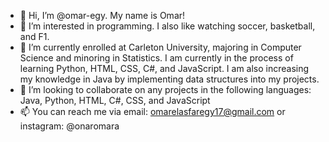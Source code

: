 - 👋 Hi, I’m @omar-egy. My name is Omar!
- 👀 I’m interested in programming. I also like watching soccer, basketball, and F1.
- 🌱 I’m currently enrolled at Carleton University, majoring in Computer Science and minoring in Statistics. I am currently in the process of learning Python, HTML, CSS, C#, and JavaScript. I am also increasing my knowledge in Java by implementing data structures into my projects.
- 💞️ I’m looking to collaborate on any projects in the following languages: Java, Python, HTML, C#, CSS, and JavaScript
- 📫 You can reach me via email: omarelasfaregy17@gmail.com or instagram: @onaromara

<!---
omar-egy/omar-egy is a ✨ special ✨ repository because its `README.md` (this file) appears on your GitHub profile.
You can click the Preview link to take a look at your changes.
--->
